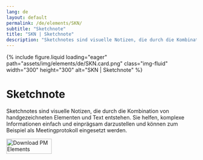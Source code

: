 ```yaml
---
lang: de
layout: default
permalink: /de/elements/SKN/
subtitle: "Sketchnote"
title: "SKN | Sketchnote"
description: "Sketchnotes sind visuelle Notizen, die durch die Kombination von handgezeichneten Elementen und Text entstehen. Sie helfen, komplexe Informationen einfach und einprägsam darzustellen und können zum Beispiel als Meetingprotokoll eingesetzt werden."
---
```


{% include figure.liquid loading="eager" path="assets/img/elements/de/SKN.card.png" class="img-fluid" width="300" height="300" alt="SKN | Sketchnote" %}

# Sketchnote

Sketchnotes sind visuelle Notizen, die durch die Kombination von handgezeichneten Elementen und Text entstehen. Sie helfen, komplexe Informationen einfach und einprägsam darzustellen und können zum Beispiel als Meetingprotokoll eingesetzt werden.

<a href="https://apps.apple.com/app/apple-store/id6738084498?pt=127441684&ct=website&mt=8">
  <img src="{{ "assets/img/en/appstore.png" | relative_url }}" width="120" height="40" alt="Download PM Elements">
</a>
